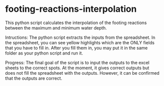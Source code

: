 # footing-reactions-interpolation

This python script calculates the interpolation of the footing reactions between the maximum and minimum water depth. 

Intructions:
The python script extracts the inputs from the spreadsheet. In the spreadsheet, you can see yellow highlights which are the ONLY fields that you have to fill in. 
After you fill them in, you may put it in the same folder as your python script and run it. 

Progress:
The final goal of the script is to input the outputs to the excel sheets to the correct spots. At the moment, it gives correct outputs but does not fill the spreadsheet with the outputs. However, it can be confirmed that the outputs are correct. 

